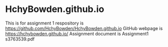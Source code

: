 # HchyBowden.github.io
This is for assignment 1
respository is 
https://github.com/HchyBowden/HchyBowden.github.io
GitHub webpage is
https://hchybowden.github.io/
Assignment document is
Assignment1 s3763539.pdf
